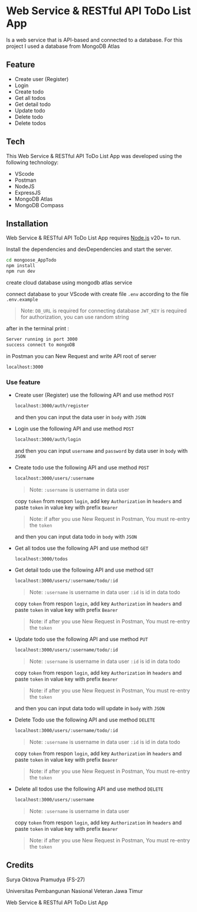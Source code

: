 # Web Service & RESTful API ToDo List App
Is a web service that is API-based and connected to a database. For this project I used a database from MongoDB Atlas

## Feature
- Create user (Register)
- Login
- Create todo
- Get all todos
- Get detail todo
- Update todo
- Delete todo
- Delete todos

## Tech
This Web Service & RESTful API ToDo List App was developed using the following technology:
- VScode
- Postman
- NodeJS
- ExpressJS
- MongoDB Atlas
- MongoDB Compass

## Installation
Web Service & RESTful API ToDo List App requires [Node.js](https://nodejs.org/) v20+ to run.

Install the dependencies and devDependencies and start the server.


```sh
cd mongoose_AppTodo
npm install
npm run dev
```


create cloud database using mongodb atlas service

connect database to your VScode with create file `.env` according to the file `.env.example`

> Note: 
`DB_URL` is required for connecting database
`JWT_KEY` is required for authorization, you can use random string

after in the terminal print :
```sh
Server running in port 3000
success connect to mongoDB
```

in Postman you can New Request and write API root of server
```sh
localhost:3000
```

### Use feature 
- Create user (Register)
    use the following API and use method `POST`
    ```sh
    localhost:3000/auth/register
    ```
    
    and then you can input the data user in `body` with `JSON`

  
- Login
    use the following API and use method `POST`
    ```sh
    localhost:3000/auth/login
    ```
    
    and then you can input `username` and `password` by data user in `body` with `JSON`

  
- Create todo
    use the following API and use method `POST`
    ```sh
    localhost:3000/users/:username
    ```
    
    > Note: 
    `:username` is username in data user
    
    copy `token` from respon `login`, add key `Authorization` in `headers` and paste `token` in value key with prefix `Bearer`
    > Note: if after you use New Request in Postman, You must re-entry the `token`
    
    and then you can input data todo in `body` with `JSON`

  
- Get all todos
    use the following API and use method `GET`
    ```sh
    localhost:3000/todos
    ```

    
- Get detail todo
    use the following API and use method `GET`
    ```sh
    localhost:3000/users/:username/todo/:id
    ```
    
    > Note: 
    `:username` is username in data user
    `:id` is id in data todo
    
    copy `token` from respon `login`, add key `Authorization` in `headers` and paste `token` in value key with prefix `Bearer`
    > Note: if after you use New Request in Postman, You must re-entry the `token`

  
- Update todo
    use the following API and use method `PUT`
    ```sh
    localhost:3000/users/:username/todo/:id
    ```
    
    > Note: 
    `:username` is username in data user
    `:id` is id in data todo
    
    copy `token` from respon `login`, add key `Authorization` in `headers` and paste `token` in value key with prefix `Bearer`
    > Note: if after you use New Request in Postman, You must re-entry the `token`
    
    and then you can input data todo will update in `body` with `JSON`

  
- Delete Todo
    use the following API and use method `DELETE`
    ```sh
    localhost:3000/users/:username/todo/:id
    ```
    
    > Note: 
    `:username` is username in data user
    `:id` is id in data todo

    copy `token` from respon `login`, add key `Authorization` in `headers` and paste `token` in value key with prefix `Bearer`
    > Note: if after you use New Request in Postman, You must re-entry the `token`

    
- Delete all todos
    use the following API and use method `DELETE`
    ```sh
    localhost:3000/users/:username
    ```
    
    > Note: 
    `:username` is username in data user

    copy `token` from respon `login`, add key `Authorization` in `headers` and paste `token` in value key with prefix `Bearer`
    > Note: if after you use New Request in Postman, You must re-entry the `token`
    
## Credits
Surya Oktova Pramudya (FS-27)

Universitas Pembangunan Nasional Veteran Jawa Timur

Web Service & RESTful API ToDo List App

